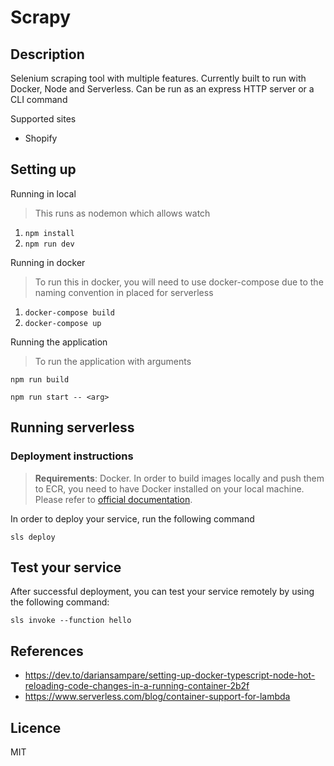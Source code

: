 # Scrapy
## Description
Selenium scraping tool with multiple features. Currently built to run with Docker, Node and 
Serverless. Can be run as an express HTTP server or a CLI command

Supported sites
- Shopify

## Setting up
Running in local
> This runs as nodemon which allows watch
1. `npm install`
2. `npm run dev`

Running in docker
> To run this in docker, you will need to use docker-compose due to the naming convention in placed for serverless
1. `docker-compose build`
2. `docker-compose up`

Running the application
> To run the application with arguments

`npm run build`

`npm run start -- <arg>`

## Running serverless
### Deployment instructions

> **Requirements**: Docker. In order to build images locally and push them to ECR, you need to have Docker installed on your local machine. Please refer to [official documentation](https://docs.docker.com/get-docker/).

In order to deploy your service, run the following command

```
sls deploy
```

## Test your service

After successful deployment, you can test your service remotely by using the following command:

```
sls invoke --function hello
```

## References
- https://dev.to/dariansampare/setting-up-docker-typescript-node-hot-reloading-code-changes-in-a-running-container-2b2f
- https://www.serverless.com/blog/container-support-for-lambda
## Licence
MIT


